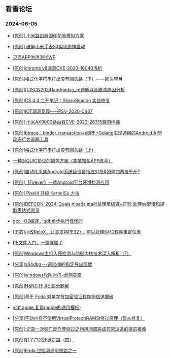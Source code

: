 ## 看雪论坛 
### 2024-06-05

+ [[原创] 小米路由器固件仿真模拟方案](https://bbs.kanxue.com/thread-282034.htm)

+ [[原创] 破解小米手表S3实现原神启动](https://bbs.kanxue.com/thread-281981.htm)

+ [贝壳APP渗透测试WP](https://bbs.kanxue.com/thread-281979.htm)

+ [[原创]chrome v8漏洞CVE-2020-16040浅析](https://bbs.kanxue.com/thread-281930.htm)

+ [[原创]格式化字符串打出没有回头路（下）——回头望月](https://bbs.kanxue.com/thread-281920.htm)

+ [[原创][CISCN2024]androidso_re题解以及崩溃原因分析](https://bbs.kanxue.com/thread-281916.htm)

+ [[原创]CS 4.4 二开笔记：SharpBeacon 实战修复](https://bbs.kanxue.com/thread-281908.htm)

+ [[原创]IOT漏洞复现----PSV-2020-0437](https://bbs.kanxue.com/thread-281905.htm)

+ [[原创] 小米AX9000路由器CVE-2023-26315漏洞挖掘](https://bbs.kanxue.com/thread-281901.htm)

+ [[原创]btrace：binder_transaction+eBPF+Golang实现通用的Android APP动态行为追踪工具](https://bbs.kanxue.com/thread-281895.htm)

+ [[原创]格式化字符串打出没有回头路（上）](https://bbs.kanxue.com/thread-281894.htm)

+ [一种对QUIC协议的抓包方案（拿某知名APP练手）](https://bbs.kanxue.com/thread-281892.htm)

+ [[原创]自动化采集Android系统级设备指纹对抗&如何四两拨千斤?](https://bbs.kanxue.com/thread-281889.htm)

+ [[原创]【Fireyer】一款Android平台环境检测应用](https://bbs.kanxue.com/thread-281883.htm)

+ [[原创] Pixel4 升级 KernelSu 方法](https://bbs.kanxue.com/thread-281874.htm)

+ [[原创]DEFCON-2024-Quals nloads ida批处理反编译+正则 处理so混淆和提取表达式常量](https://bbs.kanxue.com/thread-281869.htm)

+ [gcc -O2编译，gdb单步执行怪怪的](https://bbs.kanxue.com/thread-281863.htm)

+ [[下载]小改ReloX，让其支持PE32+，可以处理64位程序重定位表](https://bbs.kanxue.com/thread-281855.htm)

+ [PE文件入门，一篇就够了](https://bbs.kanxue.com/thread-281836.htm)

+ [[原创]Windows主机入侵检测与防御内核技术深入解析（7）](https://bbs.kanxue.com/thread-281824.htm)

+ [[分享]x64dbg---调试dll的指定导出函数](https://bbs.kanxue.com/thread-281812.htm)

+ [[原创]windows攻防对抗-dll侧载篇](https://bbs.kanxue.com/thread-281810.htm)

+ [[原创]H&NCTF RE 部分题解](https://bbs.kanxue.com/thread-281801.htm)

+ [[原创]基于  Frida  对单字节加密验证程序侧信道爆破](https://bbs.kanxue.com/thread-281796.htm)

+ [vctf apple 复现(apple的通用模板)](https://bbs.kanxue.com/thread-281793.htm)

+ [[分享]不动内存不使用VirtualProtect的AMSI绕过原理（暂未修复）](https://bbs.kanxue.com/thread-281789.htm)

+ [[原创] 记录一次鹅厂反作弊绕过之利用回调完成异常派遣的提前接收](https://bbs.kanxue.com/thread-281768.htm)

+ [[原创]钉子户的迁徙之路（四）](https://bbs.kanxue.com/thread-281766.htm)

+ [[原创]Frida 过检测通用思路之一](https://bbs.kanxue.com/thread-281761.htm)

